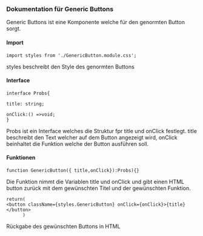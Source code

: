 ### Dokumentation für Generic Buttons

Generic Buttons ist eine Komponente welche für
den genormten Button sorgt.

#### Import

```
import styles from './GenericButton.module.css';
```
styles beschreibt den Style des genormten Buttons

#### Interface

```
interface Probs{

title: string;

onClick:() =>void;
}
``` 
Probs ist ein Interface welches die Struktur fpr title und onClick festlegt.
title beschreibt den Text welcher auf dem Button angezeigt wird, onClick beinhaltet die Funktion welche der Button ausführen soll.

#### Funktionen

```
function GenericButton({ title,onClick}):Probs){}
```

Die Funktion nimmt die Variablen title und onClick und gibt einen HTML button zurück mit dem gewünschten Titel und der gewünschten Funktion.

```
return(
<button className={styles.GenericButton} onClick={onClick}>{title}</button>
      )
```
Rückgabe des gewünschten Buttons in HTML
